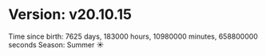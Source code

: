 # Version: v20.10.15
Time since birth: 7625 days, 183000 hours, 10980000 minutes, 658800000 seconds
Season: Summer ☀️
